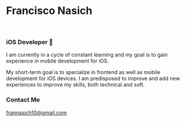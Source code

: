 # Francisco Nasich
</br>

### iOS Developer 

I am currently in a cycle of constant learning and my goal is to gain experience in mobile development for iOS.

My short-term goal is to specialize in frontend as well as mobile development for iOS devices. I am predisposed to improve and add new experiences to improve my skills, both technical and soft.

### Contact Me

frannasich10@gmail.com
